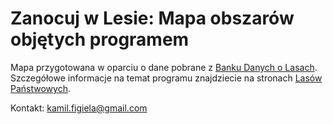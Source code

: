 # Zanocuj w Lesie: Mapa obszarów objętych programem

Mapa przygotowana w oparciu o dane pobrane z [Banku Danych o Lasach](https://www.bdl.lasy.gov.pl/). Szczegółowe informacje na temat programu znajdziecie na stronach [Lasów Państwowych](https://www.lasy.gov.pl/pl/turystyka/program-zanocuj-w-lesie).


Kontakt: [kamil.figiela@gmail.com](mailto:kamil.figiela@gmail.com)
